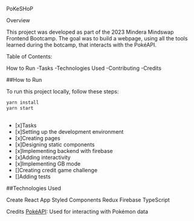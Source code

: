 PoKeSHoP

Overview

This project was developed as part of the 2023 Mindera Mindswap Frontend Bootcamp.
The goal was to build a webpage, using all the tools learned during the botcamp, that interacts with the PokéAPI.

Table of Contents:

How to Run
-Tasks
-Technologies Used
-Contributing
-Credits

##How to Run

To run this project locally, follow these steps:

```bash
yarn install
yarn start
```

##

- [x]Tasks
- [x]Setting up the development environment
- [x]Creating pages
- [x]Designing static components
- [x]Implementing backend with firebase
- [x]Adding interactivity
- [x]Implementing GB mode
- []Creating credit game challenge
- []Adding tests

##Technologies Used

Create React App
Styled Components
Redux
Firebase
TypeScript

Credits
[PokéAPI](https://pokeapi.co/): Used for interacting with Pokémon data
